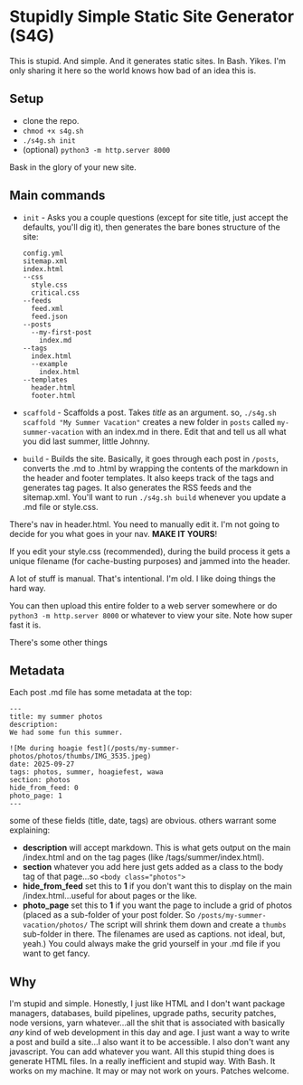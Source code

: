 # Stupidly Simple Static Site Generator (S4G)

This is stupid. And simple.  And it generates static sites.  In Bash. Yikes. I'm only sharing it here so the world knows how bad of an idea this is.

## Setup

* clone the repo. 
* `chmod +x s4g.sh`
* `./s4g.sh init`
* (optional) `python3 -m http.server 8000`

Bask in the glory of your new site.

## Main commands

* `init` - Asks you a couple questions (except for site title, just accept the defaults, you'll dig it), then generates the bare bones structure of the site:
  ```
  config.yml
  sitemap.xml
  index.html
  --css
    style.css
    critical.css
  --feeds
    feed.xml
    feed.json
  --posts
    --my-first-post
      index.md
  --tags
    index.html
    --example
      index.html  
  --templates
    header.html
    footer.html
  ```

* `scaffold` - Scaffolds a post. Takes *title* as an argument. so, `./s4g.sh scaffold "My Summer Vacation"` creates a new folder in `posts` called `my-summer-vacation` with an index.md in there. Edit that and tell us all what you did last summer, little Johnny.
* `build` - Builds the site.  Basically, it goes through each post in `/posts`, converts the .md to .html by wrapping the contents of the markdown in the header and footer templates.  It also keeps track of the tags and generates tag pages. It also generates the RSS feeds and the sitemap.xml. You'll want to run `./s4g.sh build` whenever you update a .md file or style.css.

There's nav in header.html. You need to manually edit it.  I'm not going to decide for you what goes in your nav. __MAKE IT YOURS__!

If you edit your style.css (recommended), during the build process it gets a unique filename (for cache-busting purposes) and jammed into the header.

A lot of stuff is manual.  That's intentional.  I'm old.  I like doing things the hard way.

You can then upload this entire folder to a web server somewhere or do `python3 -m http.server 8000` or whatever to view your site.  Note how super fast it is.

There's some other things

## Metadata

Each post .md file has some metadata at the top:

```
---
title: my summer photos
description:
We had some fun this summer.

![Me during hoagie fest](/posts/my-summer-photos/photos/thumbs/IMG_3535.jpeg)
date: 2025-09-27
tags: photos, summer, hoagiefest, wawa
section: photos
hide_from_feed: 0
photo_page: 1
---
```

some of these fields (title, date, tags) are obvious. others warrant some explaining:

* __description__ will accept markdown.  This is what gets output on the main /index.html and on the tag pages (like /tags/summer/index.html).
* __section__ whatever you add here just gets added as a class to the body tag of that page...so `<body class="photos">`
* __hide_from_feed__ set this to __1__ if you don't want this to display on the main /index.html...useful for about pages or the like.
* __photo_page__ set this to __1__ if you want the page to include a grid of photos (placed as a sub-folder of your post folder.  So `/posts/my-summer-vacation/photos/`  The script will shrink them down and create a `thumbs` sub-folder in there.  The filenames are used as captions.  not ideal, but, yeah.)  You could always make the grid yourself in your .md file if you want to get fancy.



## Why

I'm stupid and simple. Honestly, I just like HTML and I don't want package managers, databases, build pipelines, upgrade paths, security patches, node versions, yarn whatever...all the shit that is associated with basically _any_ kind of web development in this day and age.  I just want a way to write a post and build a site...I also want it to be accessible.  I also don't want any javascript.  You can add whatever you want.  All this stupid thing does is generate HTML files.  In a really inefficient and stupid way.  With Bash. It works on my machine. It may or may not work on yours. Patches welcome.



